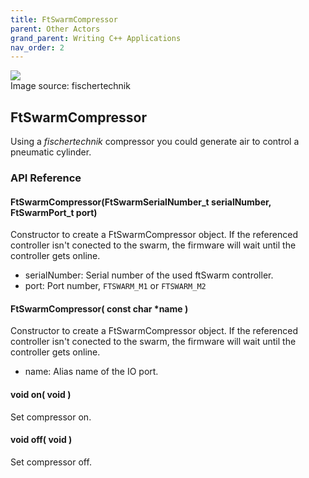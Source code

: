 ```yaml
---
title: FtSwarmCompressor
parent: Other Actors
grand_parent: Writing C++ Applications
nav_order: 2
---
```

<div class="ftimgdetail"> <img src="../../../assets/img/otherActors/compressor.png"><div>Image source: fischertechnik</div></div>

## FtSwarmCompressor

Using a *fischertechnik* compressor you could generate air to control a pneumatic cylinder. 

### API Reference

#### FtSwarmCompressor(FtSwarmSerialNumber_t serialNumber, FtSwarmPort_t port)

Constructor to create a FtSwarmCompressor object. If the referenced controller isn't conected to the swarm, the firmware will wait until the controller gets online.

- serialNumber: Serial number of the used ftSwarm controller.
- port: Port number, `FTSWARM_M1` or `FTSWARM_M2`

#### FtSwarmCompressor( const char *name )

Constructor to create a FtSwarmCompressor object. If the referenced controller isn't conected to the swarm, the firmware will wait until the controller gets online.

- name: Alias name of the IO port.

#### void on( void )

Set compressor on. 

#### void off( void )

Set compressor off. 
